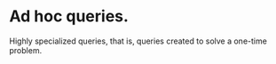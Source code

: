# Ad hoc queries.
Highly specialized queries, that is, queries created to solve a one-time problem.
